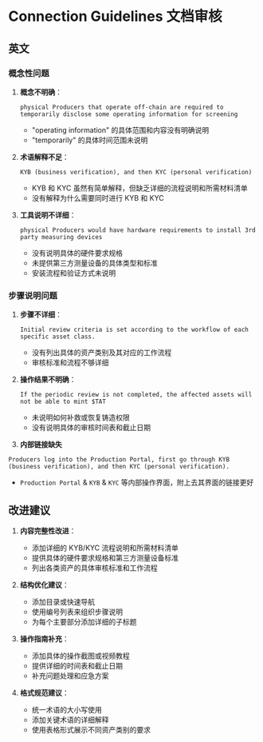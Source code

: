 # Connection Guidelines 文档审核

## 英文

### 概念性问题

1. **概念不明确**：
   ```
   physical Producers that operate off-chain are required to temporarily disclose some operating information for screening
   ```
   - "operating information" 的具体范围和内容没有明确说明
   - "temporarily" 的具体时间范围未说明

2. **术语解释不足**：
   ```
   KYB (business verification), and then KYC (personal verification)
   ```
   - KYB 和 KYC 虽然有简单解释，但缺乏详细的流程说明和所需材料清单
   - 没有解释为什么需要同时进行 KYB 和 KYC

3. **工具说明不详细**：
   ```
   physical Producers would have hardware requirements to install 3rd party measuring devices
   ```
   - 没有说明具体的硬件要求规格
   - 未提供第三方测量设备的具体类型和标准
   - 安装流程和验证方式未说明

### 步骤说明问题

1. **步骤不详细**：
   ```
   Initial review criteria is set according to the workflow of each specific asset class.
   ```
   - 没有列出具体的资产类别及其对应的工作流程
   - 审核标准和流程不够详细

2. **操作结果不明确**：
   ```
   If the periodic review is not completed, the affected assets will not be able to mint $TAT
   ```
   - 未说明如何补救或恢复铸造权限
   - 没有说明具体的审核时间表和截止日期

3. **内部链接缺失**
  ```
  Producers log into the Production Portal, first go through KYB (business verification), and then KYC (personal verification).
  ```
  - `Production Portal` & `KYB` & `KYC` 等内部操作界面，附上去其界面的链接更好

## 改进建议

1. **内容完整性改进**：
   - 添加详细的 KYB/KYC 流程说明和所需材料清单
   - 提供具体的硬件要求规格和第三方测量设备标准
   - 列出各类资产的具体审核标准和工作流程

2. **结构优化建议**：
   - 添加目录或快速导航
   - 使用编号列表来组织步骤说明
   - 为每个主要部分添加详细的子标题

3. **操作指南补充**：
   - 添加具体的操作截图或视频教程
   - 提供详细的时间表和截止日期
   - 补充问题处理和应急方案

4. **格式规范建议**：
   - 统一术语的大小写使用
   - 添加关键术语的详细解释
   - 使用表格形式展示不同资产类别的要求
